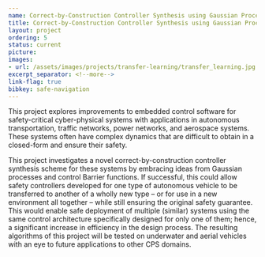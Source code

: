```yaml
---
name: Correct-by-Construction Controller Synthesis using Gaussian Process Transfer Learning
title: Correct-by-Construction Controller Synthesis using Gaussian Process Transfer Learning
layout: project
ordering: 5
status: current
picture:
images:
- url: /assets/images/projects/transfer-learning/transfer_learning.jpg
excerpt_separator: <!--more-->
link-flag: true
bibkey: safe-navigation
---
```

This project explores improvements to embedded control software for safety-critical cyber-physical systems with applications in autonomous transportation, traffic networks, power networks, and aerospace systems. These systems often have complex dynamics that are difficult to obtain in a closed-form and ensure their safety.

<!--more-->

This project investigates a novel correct-by-construction controller synthesis scheme for these systems by embracing ideas from Gaussian processes and control Barrier functions. If successful, this could allow safety controllers developed for one type of autonomous vehicle to be transferred to another of a wholly new type – or for use in a new environment all together – while still ensuring the original safety guarantee.  This would enable safe deployment of multiple (similar) systems using the same control architecture specifically designed for only one of them; hence, a significant increase in efficiency in the design process.  The resulting algorithms of this project will be tested on underwater and aerial vehicles with an eye to future applications to other CPS domains.
